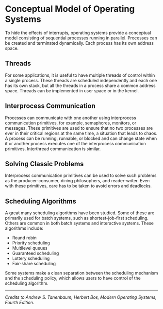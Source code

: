 # Conceptual Model of Operating Systems

To hide the effects of interrupts, operating systems provide a conceptual model consisting of sequential processes running in parallel. Processes can be created and terminated dynamically. Each process has its own address space.

## Threads
For some applications, it is useful to have multiple threads of control within a single process. These threads are scheduled independently and each one has its own stack, but all the threads in a process share a common address space. Threads can be implemented in user space or in the kernel.

## Interprocess Communication
Processes can communicate with one another using interprocess communication primitives, for example, semaphores, monitors, or messages. These primitives are used to ensure that no two processes are ever in their critical regions at the same time, a situation that leads to chaos. A process can be running, runnable, or blocked and can change state when it or another process executes one of the interprocess communication primitives. Interthread communication is similar.

## Solving Classic Problems
Interprocess communication primitives can be used to solve such problems as the producer-consumer, dining philosophers, and reader-writer. Even with these primitives, care has to be taken to avoid errors and deadlocks.

## Scheduling Algorithms
A great many scheduling algorithms have been studied. Some of these are primarily used for batch systems, such as shortest-job-first scheduling. Others are common in both batch systems and interactive systems. These algorithms include:

- Round robin
- Priority scheduling
- Multilevel queues
- Guaranteed scheduling
- Lottery scheduling
- Fair-share scheduling

Some systems make a clean separation between the scheduling mechanism and the scheduling policy, which allows users to have control of the scheduling algorithm.

---

*Credits to Andrew S. Tanenbaum, Herbert Bos, Modern Operating Systems, Fourth Edition.*
